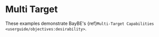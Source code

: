# Multi Target

These examples demonstrate BayBE's
{ref}`Multi-Target Capabilities <userguide/objectives:desirability>`.